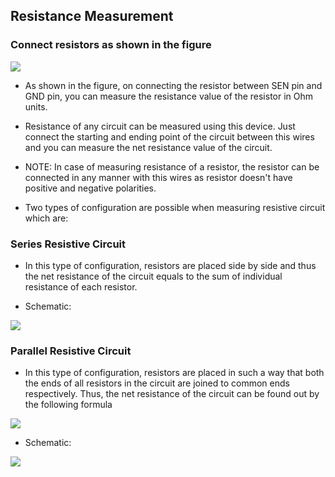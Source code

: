 Resistance Measurement
---

### Connect resistors as shown in the figure

![](file:///android_asset/DOC_HTML/apps/images/schematics/RMeasure.svg@100%|auto)

* As shown in the figure, on connecting the resistor between SEN pin and GND pin, you can measure the resistance value of the resistor in Ohm units.

* Resistance of any circuit can be measured using this device. Just connect the starting and ending point of the circuit between this wires and you can measure the net resistance value of the circuit.

* NOTE: In case of measuring resistance of a resistor, the resistor can be connected in any manner with this wires as resistor doesn't have positive and negative polarities.

* Two types of configuration are possible when measuring resistive circuit which are:

### Series Resistive Circuit

* In this type of configuration, resistors are placed side by side and thus the net resistance of the circuit equals to the sum of individual resistance of each resistor.

* Schematic:

![](file:///android_asset/DOC_HTML/apps/images/schematics/RSeriesSimple.svg@100%|auto)

### Parallel Resistive Circuit

* In this type of configuration, resistors are placed in such a way that both the ends of all resistors in the circuit are joined to common ends respectively. Thus, the net resistance of the circuit can be found out by the following formula

![](file:///android_asset/DOC_HTML/apps/images/schematics/RParallelFormula.gif@100%|auto)

* Schematic:

![](file:///android_asset/DOC_HTML/apps/images/schematics/RParallelSimple.svg@100%|auto)